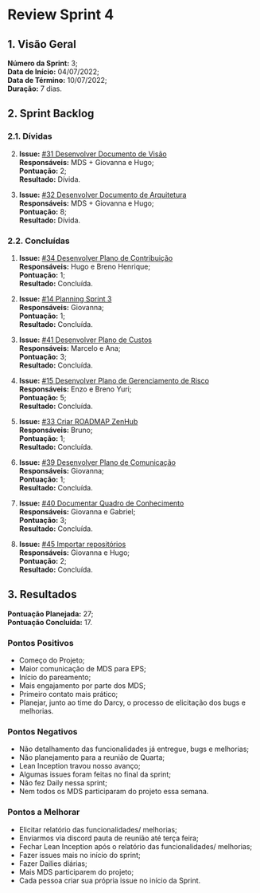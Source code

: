 # Review Sprint 4

## 1. Visão Geral
**Número da Sprint:** 3;<br>
**Data de Início:** 04/07/2022;<br>
**Data de Término:** 10/07/2022;<br>
**Duração:** 7 dias.<br>


## 2. Sprint Backlog

### 2.1. Dívidas

2. **Issue:** [#31 Desenvolver Documento de Visão](https://github.com/fga-eps-mds/2022-1-PUMA-Doc/issues/31)<br>
**Responsáveis:** MDS + Giovanna e Hugo;<br>
**Pontuação:** 2;<br>
**Resultado:** <span class="tarefa-divida">Dívida</span>.

3. **Issue:** [#32 Desenvolver Documento de Arquitetura](https://github.com/fga-eps-mds/2022-1-PUMA-Doc/issues/32)<br>
**Responsáveis:** MDS + Giovanna e Hugo;<br>
**Pontuação:** 8;<br>
**Resultado:** <span class="tarefa-divida">Dívida</span>.


### 2.2. Concluídas

1. **Issue:** [#34 Desenvolver Plano de Contribuição](https://github.com/fga-eps-mds/2022-1-PUMA-Doc/issues/34)<br>
**Responsáveis:** Hugo e Breno Henrique;<br>
**Pontuação:** 1;<br>
**Resultado:** <span class="tarefa-concluida">Concluída</span>.

1. **Issue:** [#14 Planning Sprint 3](https://github.com/fga-eps-mds/2022-1-PUMA-Doc/issues/14)<br>
**Responsáveis:** Giovanna;<br>
**Pontuação:** 1;<br>
**Resultado:** <span class="tarefa-concluida">Concluída</span>.

1. **Issue:** [#41 Desenvolver Plano de Custos](https://github.com/fga-eps-mds/2022-1-PUMA-Doc/issues/41)<br>
**Responsáveis:** Marcelo e Ana;<br>
**Pontuação:** 3;<br>
**Resultado:** <span class="tarefa-concluida">Concluída</span>.

1. **Issue:** [#15 Desenvolver Plano de Gerenciamento de Risco](https://github.com/fga-eps-mds/2022-1-PUMA-Doc/issues/15)<br>
**Responsáveis:** Enzo e Breno Yuri;<br>
**Pontuação:** 5;<br>
**Resultado:** <span class="tarefa-concluida">Concluída</span>.

1. **Issue:** [#33 Criar ROADMAP ZenHub](https://github.com/fga-eps-mds/2022-1-PUMA-Doc/issues/33)<br>
**Responsáveis:** Bruno;<br>
**Pontuação:** 1;<br>
**Resultado:** <span class="tarefa-concluida">Concluída</span>.

1. **Issue:** [#39 Desenvolver Plano de Comunicação](https://github.com/fga-eps-mds/2022-1-PUMA-Doc/issues/39)<br>
**Responsáveis:** Giovanna;<br>
**Pontuação:** 1;<br>
**Resultado:** <span class="tarefa-concluida">Concluída</span>.

1. **Issue:** [#40 Documentar Quadro de Conhecimento](https://github.com/fga-eps-mds/2022-1-PUMA-Doc/issues/40)<br>
**Responsáveis:** Giovanna e Gabriel;<br>
**Pontuação:** 3;<br>
**Resultado:** <span class="tarefa-concluida">Concluída</span>.

1. **Issue:** [#45 Importar repositórios](https://github.com/fga-eps-mds/2022-1-PUMA-Doc/issues/45)<br>
**Responsáveis:** Giovanna e Hugo;<br>
**Pontuação:** 2;<br>
**Resultado:** <span class="tarefa-concluida">Concluída</span>.

## 3. Resultados

**Pontuação Planejada:** 27;<br>
**Pontuação Concluída:** 17.<br>

### Pontos Positivos
- Começo do Projeto;
- Maior comunicação de MDS para EPS;
- Início do pareamento;
- Mais engajamento por parte dos MDS;
- Primeiro contato mais prático;
- Planejar, junto ao time do Darcy, o processo de elicitação dos bugs e melhorias.

### Pontos Negativos
- Não detalhamento das funcionalidades já entregue, bugs e melhorias;
- Não planejamento para a reunião de Quarta;
- Lean Inception travou nosso avanço;
- Algumas issues foram feitas no final da sprint;
- Não fez Daily nessa sprint;
- Nem todos os MDS participaram do projeto essa semana.

### Pontos a Melhorar
- Elicitar relatório das funcionalidades/ melhorias;
- Enviarmos via discord pauta de reunião até terça feira;
- Fechar Lean Inception após o relatório das funcionalidades/ melhorias;
- Fazer issues mais no início do sprint;
- Fazer Dailies diárias;
- Mais MDS participarem do projeto;
- Cada pessoa criar sua própria issue no início da Sprint.